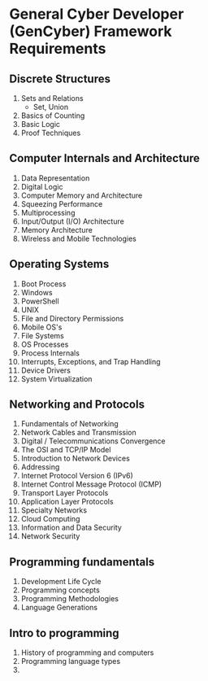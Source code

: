 # General Cyber Developer (GenCyber) Framework Requirements

## Discrete Structures
1. Sets and Relations
    * Set, Union
2. Basics of Counting
3. Basic Logic
4. Proof Techniques

## Computer Internals and Architecture
1. Data Representation
2. Digital Logic
3. Computer Memory and Architecture
4. Squeezing Performance
5. Multiprocessing
6. Input/Output (I/O) Architecture
7. Memory Architecture
8. Wireless and Mobile Technologies

## Operating Systems
1. Boot Process
2. Windows
3. PowerShell
4. UNIX
5. File and Directory Permissions
6. Mobile OS's
7. File Systems
8. OS Processes
9. Process Internals
10. Interrupts, Exceptions, and Trap Handling
11. Device Drivers
12. System Virtualization

## Networking and Protocols
1. Fundamentals of Networking
2. Network Cables and Transmission
3. Digital / Telecommunications Convergence
4. The OSI and TCP/IP Model
5. Introduction to Network Devices
6. Addressing
7. Internet Protocol Version 6 (IPv6)
8. Internet Control Message Protocol (ICMP)
9. Transport Layer Protocols
10. Application Layer Protocols
11. Specialty Networks
12. Cloud Computing
13. Information and Data Security
14. Network Security

## Programming fundamentals
1. Development Life Cycle
2. Programming concepts
3. Programming Methodologies
4. Language Generations

## Intro to programming
1. History of programming and computers
2. Programming language types
3. 